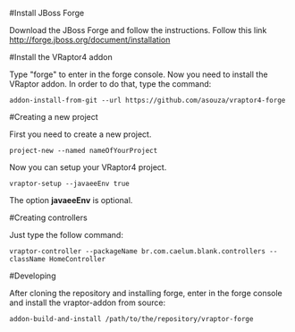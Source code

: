 #Install JBoss Forge

Download the JBoss Forge and follow the instructions. Follow this link http://forge.jboss.org/document/installation

#Install the VRaptor4 addon

Type "forge" to enter in the forge console. Now you need to install the VRaptor addon. In order to do that, type the
command:
 
```
addon-install-from-git --url https://github.com/asouza/vraptor4-forge

```

#Creating a new project

First you need to create a new project.
 
```
project-new --named nameOfYourProject
```

Now you can setup your VRaptor4 project.

```
vraptor-setup --javaeeEnv true
```
The option **javaeeEnv** is optional. 

#Creating controllers

Just type the follow command:

```
vraptor-controller --packageName br.com.caelum.blank.controllers --className HomeController

```

#Developing

After cloning the repository and installing forge, enter in the forge
console and install the vraptor-addon from source:

```
addon-build-and-install /path/to/the/repository/vraptor-forge
```

